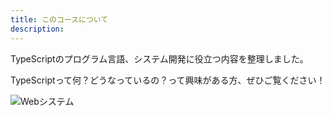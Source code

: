 ```yaml
---
title: このコースについて 
description:  
---
```

TypeScriptのプログラム言語、システム開発に役立つ内容を整理しました。

TypeScriptって何？どうなっているの？って興味がある方、ぜひご覧ください！

![Webシステム](/textbook/php/php.png "")

